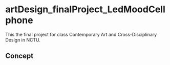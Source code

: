 # artDesign_finalProject_LedMoodCellphone


This the final project for class Contemporary Art and Cross-Disciplinary Design in NCTU.

## Concept


